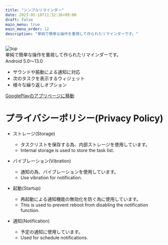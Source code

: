```yaml
---
title: "シンプルリマインダー"
date: 2023-05-18T11:32:16+09:00
draft: false
main_menu: true
main_menu_order: 12
description: "単純で簡単な操作を重視して作られたリマインダーです。"
---
```

![top](/image/2023-05-18-SR.png)  
単純で簡単な操作を重視して作られたリマインダーです。  
Android 5.0〜13.0  
- サウンドや振動による通知に対応  
- 次のタスクを表示するウィジェット  
- 様々な繰り返しオプション  

[GooglePlayのアプリページに移動](https://play.google.com/store/apps/details?id=com.alchg.simplereminder)  

# プライバシーポリシー(Privacy Policy)  
- ストレージ(Storage)  
	- タスクリストを保存する為、内部ストレージを使用しています。  
	- Internal storage is used to store the task list.  

- バイブレーション(Vibration)  
	- 通知の為、バイブレーションを使用しています。  
	- Use vibration for notification.  

- 起動(Startup)  
	- 再起動による通知機能の無効化を防ぐ為に使用しています。  
	- This is used to prevent reboot from disabling the notification function.  

- 通知(Notification)  
	- 予定の通知に使用しています。  
	- Used for schedule notifications.  

